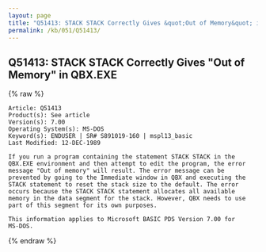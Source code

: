 ```yaml
---
layout: page
title: "Q51413: STACK STACK Correctly Gives &quot;Out of Memory&quot; in QBX.EXE"
permalink: /kb/051/Q51413/
---
```


## Q51413: STACK STACK Correctly Gives &quot;Out of Memory&quot; in QBX.EXE

{% raw %}

	Article: Q51413
	Product(s): See article
	Version(s): 7.00
	Operating System(s): MS-DOS
	Keyword(s): ENDUSER | SR# S891019-160 | mspl13_basic
	Last Modified: 12-DEC-1989
	
	If you run a program containing the statement STACK STACK in the
	QBX.EXE environment and then attempt to edit the program, the error
	message "Out of memory" will result. The error message can be
	prevented by going to the Immediate window in QBX and executing the
	STACK statement to reset the stack size to the default. The error
	occurs because the STACK STACK statement allocates all available
	memory in the data segment for the stack. However, QBX needs to use
	part of this segment for its own purposes.
	
	This information applies to Microsoft BASIC PDS Version 7.00 for
	MS-DOS.

{% endraw %}
